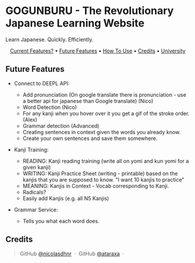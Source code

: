 # GOGUNBURU - The Revolutionary Japanese Learning Website

Learn Japanese. Quickly. Efficiently.



<p align="center">
  <a href="#what-is-DMD?">Current Features?</a> •
  <a href="#key-features">Future Features</a> •
  <a href="#how-to-use">How To Use</a> •
  <a href="#credits">Credits</a> •
  <a href="#license">University</a>
</p>

## Future Features
- Connect to DEEPL API:
    - Add pronunciation (On google translate there is pronunciation - use a better api for japanese than Google translate) (Nico)
    - Word Detection (Nico)
    - For any kanji when you hover over it you get a gif of the stroke order. (Alex) 
    - Grammar detection (Advanced)
    - Creating sentences in context given the words you already know.
    - Create your own sentences and save them somewhere.

 
- Kanji Training:
    - READING: Kanji reading training (write all on yomi and kun  yomi for a given kanji)
    - WRITING: Kanji Practice Sheet (writing - printable) based on the kanjis that you are supposed to know. "I want 10 kanjis to practice"
    - MEANING: Kanjis in Context - Vocab corresponding to Kanji.
    - Radicals?
    - Easily add Kanjis (e.g. all N5 Kanjis)

- Grammar Service:
    - Tells you what each word does.


## Credits
> GitHub [@nicolasdhnr](https://github.com/nicolasdhnr/) &nbsp;&middot;&nbsp; 
> GitHub [@ataraxa](https://github.com/ataraxa/) &nbsp;&middot;&nbsp; 

